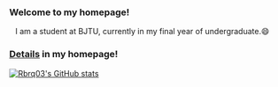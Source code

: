 ### Welcome to my homepage!
&ensp; I am a student at BJTU, currently in my final year of undergraduate.😄

### [Details](https://rbrq03.github.io) in my homepage!
[![Rbrq03's GitHub stats](https://github-readme-stats-5v2lyrzl3-rbrq03s-projects.vercel.app/api?username=rbrq03)](https://github.com/anuraghazra/github-readme-stats)

<!--
**Rbrq03/Rbrq03** is a ✨ _special_ ✨ repository because its `README.md` (this file) appears on your GitHub profile.

Here are some ideas to get you started:

- 🔭 I’m currently working on ...
- 🌱 I’m currently learning ...
- 👯 I’m looking to collaborate on ...
- 🤔 I’m looking for help with ...
- 💬 Ask me about ...
- 📫 How to reach me: ...
- 😄 Pronouns: ...
- ⚡ Fun fact: ...
-->
